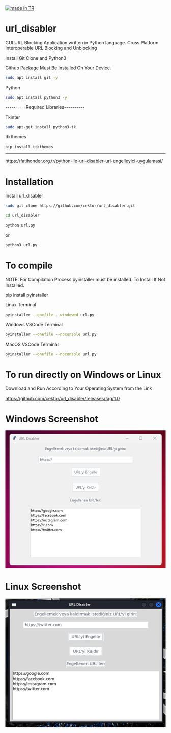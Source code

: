 <a href="https://github.com/pedromxavier/flag-badges">
    <img src="https://raw.githubusercontent.com/pedromxavier/flag-badges/main/badges/TR.svg" alt="made in TR">
</a>

# url_disabler
GUI URL Blocking Application written in Python language. Cross Platform Interoperable URL Blocking and Unblocking

Install Git Clone and Python3

Github Package Must Be Installed On Your Device.
```bash
sudo apt install git -y
```
Python
```bash
sudo apt install python3 -y
```
----------Required Libraries----------

Tkinter
```bash
sudo apt-get install python3-tk
```

ttkthemes
```bash
pip install ttkthemes
```

----------------------------------
https://fatihonder.org.tr/python-ile-url-disabler-url-engelleyici-uygulamasi/

# Installation
Install url_disabler


```bash
sudo git clone https://github.com/cektor/url_disabler.git
```
```bash
cd url_disabler
```

```bash
python url.py
```
or

```bash
python3 url.py

```

# To compile

NOTE: For Compilation Process pyinstaller must be installed. To Install If Not Installed.

pip install pyinstaller 

Linux Terminal 
```bash
pyinstaller --onefile --windowed url.py
```

Windows VSCode Terminal 
```bash
pyinstaller --onefile --noconsole url.py
```

MacOS VSCode Terminal 
```bash
pyinstaller --onefile --noconsole url.py
```

# To run directly on Windows or Linux
Download and Run According to Your Operating System from the Link

https://github.com/cektor/url_disabler/releases/tag/1.0


# Windows Screenshot

![app](url_windows.png) 

# Linux Screenshot

![app](url_linux.png) 
